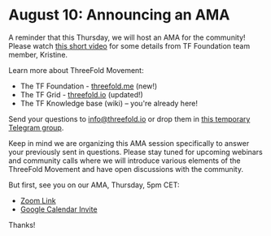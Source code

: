 # August 10: Announcing an AMA

A reminder that this Thursday, we will host an AMA for the community! Please watch [this short video](https://vimeo.com/446434888) for some details from TF Foundation team member, Kristine.

Learn more about ThreeFold Movement:
- The TF Foundation -  [threefold.me](http://threefold.me/) (new!)
- The TF Grid - [threefold.io](http://threefold.io/) (updated!)
- The TF Knowledge base (wiki) – you're already here!

Send your questions to info@threefold.io or drop them in [this temporary Telegram group](https://t.me/joinchat/KfndwR2fPwYyROD9YIbjhg).

Keep in mind we are organizing this AMA session specifically to answer your previously sent in questions. Please stay tuned for upcoming webinars and community calls where we will introduce various elements of the ThreeFold Movement and have open discussions with the community.

But first, see you on our AMA, Thursday, 5pm CET:

- [Zoom Link](https://us02web.zoom.us/j/84337789111)
- [Google Calendar Invite](https://calendar.google.com/event?action=TEMPLATE&tmeid=MnYwcjlvZG1rOXVoaTlkNmNwbzU1OWVhNGsgdGFnZ2FydHNAaW5jdWJhaWQuY29t&tmsrc=taggarts%40incubaid.com)

Thanks!